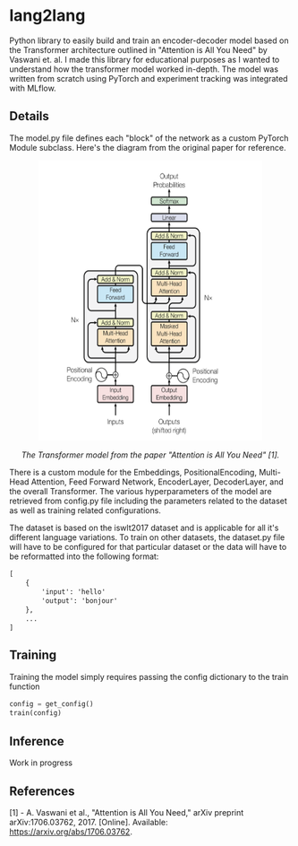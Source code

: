 # lang2lang

Python library to easily build and train an encoder-decoder model based on the Transformer architecture outlined in "Attention is All You Need" by Vaswani et. al. I made this library for educational purposes as I wanted to understand
how the transformer model worked in-depth. The model was written from scratch using PyTorch and experiment tracking was integrated with MLflow.

## Details

The model.py file defines each "block" of the network as a custom PyTorch Module subclass. Here's
the diagram from the original paper for reference.

<p align="center">
    <img src="transformer.png" alt="Transformer model" width="400" height="500">
</p>

<p align="center">
    <i>The Transformer model from the paper "Attention is All You Need" [1].</i>
</p>

There is a custom module for the Embeddings, PositionalEncoding, Multi-Head Attention, Feed Forward Network,
EncoderLayer, DecoderLayer, and the overall Transformer. The various hyperparameters of the model are retrieved
from config.py file including the parameters related to the dataset as well as training related configurations.

The dataset is based on the iswlt2017 dataset and is applicable for all it's different language variations. To train
on other datasets, the dataset.py file will have to be configured for that particular dataset or the data will have to
be reformatted into the following format:

```
[
    {
        'input': 'hello'
        'output': 'bonjour'
    },
    ...
]
```

## Training

Training the model simply requires passing the config dictionary to the train function

```python
config = get_config()
train(config)
```

## Inference

Work in progress

## References

[1] - A. Vaswani et al., "Attention is All You Need," arXiv preprint arXiv:1706.03762, 2017. [Online]. Available: https://arxiv.org/abs/1706.03762.
